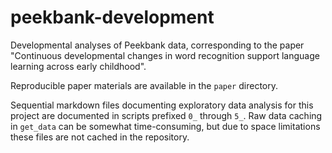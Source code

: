 # peekbank-development

Developmental analyses of Peekbank data, corresponding to the paper "Continuous developmental changes in word recognition support language learning across early childhood". 

Reproducible paper materials are available in the `paper` directory. 

Sequential markdown files documenting exploratory data analysis for this project are documented in scripts prefixed `0_` through `5_`. Raw data caching in `get_data` can be somewhat time-consuming, but due to space limitations these files are not cached in the repository. 

